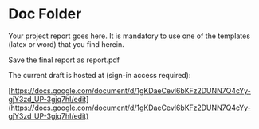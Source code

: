 # Doc Folder

Your project report goes here. It is mandatory to use one of the templates (latex or word) that you find herein.

Save the final report as report.pdf



The current draft is hosted at (sign-in access required):

[https://docs.google.com/document/d/1gKDaeCevl6bKFz2DUNN7Q4cYy-gjY3zd_UP-3gjq7hI/edit](https://docs.google.com/document/d/1gKDaeCevl6bKFz2DUNN7Q4cYy-gjY3zd_UP-3gjq7hI/edit)
